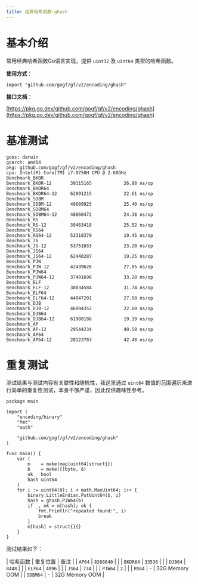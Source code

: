 ```yaml
---
title: 经典哈希函数-ghash
---
```


# 基本介绍

常用经典哈希函数Go语言实现，提供 `uint32` 及 `uint64` 类型的哈希函数。

**使用方式**：

```
import "github.com/gogf/gf/v2/encoding/ghash"
```

**接口文档**：

[https://pkg.go.dev/github.com/gogf/gf/v2/encoding/ghash](https://pkg.go.dev/github.com/gogf/gf/v2/encoding/ghash)

# 基准测试

```
goos: darwin
goarch: amd64
pkg: github.com/gogf/gf/v2/encoding/ghash
cpu: Intel(R) Core(TM) i7-9750H CPU @ 2.60GHz
Benchmark_BKDR
Benchmark_BKDR-12      	39315165	        26.88 ns/op
Benchmark_BKDR64
Benchmark_BKDR64-12    	62891215	        22.61 ns/op
Benchmark_SDBM
Benchmark_SDBM-12      	49689925	        25.40 ns/op
Benchmark_SDBM64
Benchmark_SDBM64-12    	48860472	        24.38 ns/op
Benchmark_RS
Benchmark_RS-12        	39463418	        25.52 ns/op
Benchmark_RS64
Benchmark_RS64-12     	53318370	        19.45 ns/op
Benchmark_JS
Benchmark_JS-12        	53751033	        23.20 ns/op
Benchmark_JS64
Benchmark_JS64-12      	62440287	        19.25 ns/op
Benchmark_PJW
Benchmark_PJW-12       	42439626	        27.85 ns/op
Benchmark_PJW64
Benchmark_PJW64-12     	37491696	        33.28 ns/op
Benchmark_ELF
Benchmark_ELF-12       	38034584	        31.74 ns/op
Benchmark_ELF64
Benchmark_ELF64-12     	44047201	        27.58 ns/op
Benchmark_DJB
Benchmark_DJB-12       	46994352	        22.60 ns/op
Benchmark_DJB64
Benchmark_DJB64-12     	61980186	        19.19 ns/op
Benchmark_AP
Benchmark_AP-12        	29544234	        40.58 ns/op
Benchmark_AP64
Benchmark_AP64-12      	28123783	        42.48 ns/op
```

# 重复测试

测试结果与测试内容有关联性和随机性，我这里通过 `uint64` 数值的范围遍历来进行简单的重复性测试，本身不够严谨，因此仅供趣味性参考。

```
package main

import (
	"encoding/binary"
	"fmt"
	"math"

	"github.com/gogf/gf/v2/encoding/ghash"
)

func main() {
	var (
		m    = make(map[uint64]struct{})
		b    = make([]byte, 8)
		ok   bool
		hash uint64
	)
	for i := uint64(0); i < math.MaxUint64; i++ {
		binary.LittleEndian.PutUint64(b, i)
		hash = ghash.PJW64(b)
		if _, ok = m[hash]; ok {
			fmt.Println("repeated found:", i)
			break
		}
		m[hash] = struct{}{}
	}
}
```

测试结果如下：

| 哈希函数 | 重复位置 | 备注 |
| `AP64` | `8388640` |  |
| `BKDR64` | `33536` |  |
| `DJB64` | `8448` |  |
| `ELF64` | `4096` |  |
| `JS64` | `734` |  |
| `PJW64` | `2` |  |
| `RS64` | - | 32G Memory OOM |
| `SDBM64` | - | 32G Memory OOM |